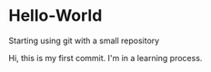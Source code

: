 # Hello-World
Starting using git with a small repository

Hi, 
this is my first commit. I'm in a learning process.
